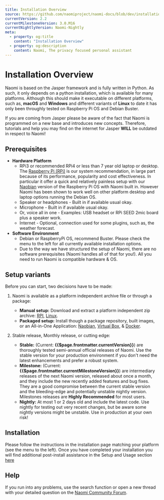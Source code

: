 ```yaml
---
title: Installation Overview
source: https://github.com/naomiproject/naomi-docs/blob/dev/installation/index.md
currentVersion: 2.2 
currentMilestoneVersion: 3.0.M16
currentNightlyVersion: Naomi-Nightly
meta:
  - property: og:title
    content: "Installation Overview"
  - property: og:description
    content: Naomi, The privacy focused personal assistant
---
```


# Installation Overview

Naomi is based on the Jasper framework and is fully written in Python.
As such, it only depends on a python installation, which is available for many platforms.
Although this should make it executable on different platforms, such as, **macOS** and **Windows** and different variants of **Linux** to date it has only been throughly tested on Raspberry Pi OS and Debian Buster.

If you are coming from Jasper please be aware of the fact that Naomi is programmed on a new base and introduces new concepts.
Therefore, tutorials and help you may find on the internet for Jasper **WILL** be outdated in respect to Naomi!

## Prerequisites
- **Hardware Platform**
  - RPi3 or recommended RPi4 or less than 7 year old laptop or desktop. The [Raspberry Pi (RPi)](rasppi.html) is our system recommendation, in large part because of its performance, popularity and cost effectiveness. In particular it offer a quick and relatively painless setup with our [Naobian](naobian.html) version of the Raspberry Pi OS with Naomi built in. However Naomi has been shown to work well on other platform desktop and laptop options running the Debian OS.
  - Speaker or headphones - Built in if available usual okay. 
  - Microphone - Built in if available usual okay.
  - Or, voice all in one - Examples: USB headset or RPi SEED 2mic board plus a speaker work.
  - Internet - Optional, connection used for some plugins, such as, the weather forecast.
- **Software Environment**
  - Debian or RaspberryPi OS, recommend Buster. Please check the menu to the left for all currently available installation options.
  - Due to the way we have structured the setup of Naomi, there are no software prerequisites (Naomi handles all of that for you!). All you need to run Naomi is compatible hardware & OS.  

## Setup variants

Before you can start, two decisions have to be made:

1. Naomi is available as a platform independent archive file or through a package:
    - **Manual setup:** Download and extract a platform independent zip archive: [RPI](rasppi.html), [Linux](linux.html).
    - **Packaged setup:** Install though a package repository, built images, or an All-in-One Application: [Naobian](naobian.html), [Virtual Box](virtualbox.html), & [Docker](docker.html).

2. Stable release, Monthly release, or cutting edge:
    - **Stable:** (Current: **{{$page.frontmatter.currentVersion}}**) are thoroughly tested semi-annual official releases of Naomi. Use the stable version for your production environment if you don't need the latest enhancements and prefer a robust system.
    - **Milestone:** (Current: **{{$page.frontmatter.currentMilestoneVersion}}**) are intermediary releases of the next Naomi version, released about once a month, and they include the new recently added features and bug fixes. They are a good compromise between the current stable version and the bleeding-edge and potentially unstable nightly version. Milestones releases are **Highly Recommended** for most users.
    - **Nightly:** At most 1 or 2 days old and include the latest code. Use nightly for testing out very recent changes, but be aware some nightly versions might be unstable. Use in production at your own risk!

## Installation

Please follow the instructions in the installation page matching your platform (see the menu to the left). Once you have completed your installation you will find additional post-install assistance in the Setup and Usage section [here](./setup/index)

## Help

If you run into any problems, use the search function or open a new thread with your detailed question on the [Naomi Community Forum](https://support.projectnaomi.com).

<DocPreviousVersions/>
<EditPageLink/>
